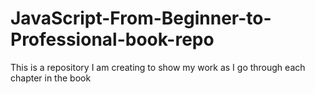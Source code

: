 # JavaScript-From-Beginner-to-Professional-book-repo
This is a repository I am creating to show my work as I go through each chapter in the book
